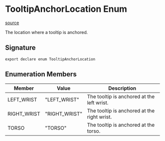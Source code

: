 # TooltipAnchorLocation Enum

[source](https://developers.meta.com/horizon-worlds/reference/2.0.0/core_tooltipanchorlocation)

The location where a tooltip is anchored.

## Signature

```
export declare enum TooltipAnchorLocation
```

## Enumeration Members

| Member | Value | Description |
| --- | --- | --- |
| LEFT_WRIST | "LEFT_WRIST" | The tooltip is anchored at the left wrist. |
| RIGHT_WRIST | "RIGHT_WRIST" | The tooltip is anchored at the right wrist. |
| TORSO | "TORSO" | The tooltip is anchored at the torso. |